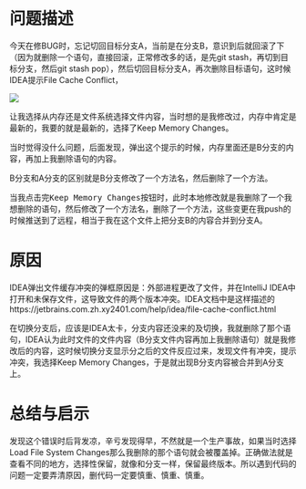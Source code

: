 # 问题描述

今天在修BUG时，忘记切回目标分支A，当前是在分支B，意识到后就回滚了下（因为就删除一个语句，直接回滚，正常修改多的话，是先git stash，再切到目标分支，然后git stash pop），然后切回目标分支A，再次删除目标语句，这时候IDEA提示File Cache Conflict，

![](https://img-blog.csdnimg.cn/57cfa8d292714d6f87f715b30d5b6846.png)

让我选择从内存还是文件系统选择文件内容，当时想的是我修改过，内存中肯定是最新的，我要的就是最新的，选择了Keep Memory Changes。

当时觉得没什么问题，后面发现，弹出这个提示的时候，内存里面还是B分支的内容，再加上我删除语句的内容。

B分支和A分支的区别就是B分支修改了一个方法名，然后删除了一个方法。

当我点击完<kbd>Keep Memory Changes</kbd>按钮时，此时本地修改就是我删除了一个我想删除的语句，然后修改了一个方法名，删除了一个方法，这些变更在我push的时候推送到了远程，相当于我在这个文件上把分支B的内容合并到分支A。

# 原因

IDEA弹出文件缓存冲突的弹框原因是：外部进程更改了文件，并在IntelliJ IDEA中打开和未保存文件，这导致文件的两个版本冲突。IDEA文档中是这样描述的https://jetbrains.com.zh.xy2401.com/help/idea/file-cache-conflict.html

在切换分支后，应该是IDEA太卡，分支内容还没来的及切换，我就删除了那个语句，IDEA认为此时文件的文件内容（B分支文件内容再加上我删除语句）就是我修改后的内容，这时候切换分支显示分之后的文件反应过来，发现文件有冲突，提示冲突，我选择Keep Memory Changes，于是就出现B分支内容被合并到A分支上。

# 总结与启示

发现这个错误时后背发凉，辛亏发现得早，不然就是一个生产事故，如果当时选择Load File System Changes那么我删除的那个语句就会被覆盖掉。正确做法就是查看不同的地方，选择性保留，就像和分支一样，保留最终版本。所以遇到代码的问题一定要弄清原因，删代码一定要慎重、慎重、慎重。